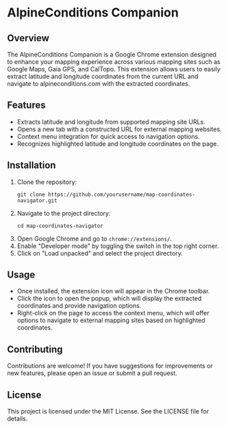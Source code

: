 # AlpineConditions Companion

## Overview
The AlpineConditions Companion is a Google Chrome extension designed to enhance your mapping experience across various mapping sites such as Google Maps, Gaia GPS, and CalTopo. This extension allows users to easily extract latitude and longitude coordinates from the current URL and navigate to alpineconditions.com with the extracted coordinates.

## Features
- Extracts latitude and longitude from supported mapping site URLs.
- Opens a new tab with a constructed URL for external mapping websites.
- Context menu integration for quick access to navigation options.
- Recognizes highlighted latitude and longitude coordinates on the page.

## Installation
1. Clone the repository:
   ```
   git clone https://github.com/yourusername/map-coordinates-navigator.git
   ```
2. Navigate to the project directory:
   ```
   cd map-coordinates-navigator
   ```
3. Open Google Chrome and go to `chrome://extensions/`.
4. Enable "Developer mode" by toggling the switch in the top right corner.
5. Click on "Load unpacked" and select the project directory.

## Usage
- Once installed, the extension icon will appear in the Chrome toolbar.
- Click the icon to open the popup, which will display the extracted coordinates and provide navigation options.
- Right-click on the page to access the context menu, which will offer options to navigate to external mapping sites based on highlighted coordinates.

## Contributing
Contributions are welcome! If you have suggestions for improvements or new features, please open an issue or submit a pull request.

## License
This project is licensed under the MIT License. See the LICENSE file for details.